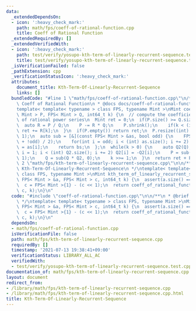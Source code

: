 ```yaml
---
data:
  _extendedDependsOn:
  - icon: ':heavy_check_mark:'
    path: math/fps/coeff-of-rational-function.cpp
    title: Coeff of Rational Function
  _extendedRequiredBy: []
  _extendedVerifiedWith:
  - icon: ':heavy_check_mark:'
    path: test/verify/yosupo-kth-term-of-linearly-recurrent-sequence.test.cpp
    title: test/verify/yosupo-kth-term-of-linearly-recurrent-sequence.test.cpp
  _isVerificationFailed: false
  _pathExtension: cpp
  _verificationStatusIcon: ':heavy_check_mark:'
  attributes:
    document_title: Kth-Term-Of-Linearly-Recurrent-Sequence
    links: []
  bundledCode: "#line 1 \"math/fps/coeff-of-rational-function.cpp\"\n/**\n * @brief\
    \ Coeff of Rational Function\n * @docs docs/coeff-of-rational-function.md\n */\n\
    template< template< typename > class FPS, typename Mint >\nMint coeff_of_rational_function(FPS<\
    \ Mint > P, FPS< Mint > Q, int64_t k) {\n  // compute the coefficient [x^k] P/Q\
    \ of rational power series\n  Mint ret = 0;\n  if(P.size() >= Q.size()) {\n  \
    \  auto R = P / Q;\n    P -= R * Q;\n    P.shrink();\n    if(k < (int) R.size())\
    \ ret += R[k];\n  }\n  if(P.empty()) return ret;\n  P.resize((int) Q.size() -\
    \ 1);\n  auto sub = [&](const FPS< Mint > &as, bool odd) {\n    FPS< Mint > bs((as.size()\
    \ + !odd) / 2);\n    for(int i = odd; i < (int) as.size(); i += 2) bs[i >> 1]\
    \ = as[i];\n    return bs;\n  };\n  while(k > 0) {\n    auto Q2(Q);\n    for(int\
    \ i = 1; i < (int) Q2.size(); i += 2) Q2[i] = -Q2[i];\n    P = sub(P * Q2, k &\
    \ 1);\n    Q = sub(Q * Q2, 0);\n    k >>= 1;\n  }\n  return ret + P[0];\n}\n#line\
    \ 2 \"math/fps/kth-term-of-linearly-recurrent-sequence.cpp\"\n\n/**\n * @brief\
    \ Kth-Term-Of-Linearly-Recurrent-Sequence\n */\ntemplate< template< typename >\
    \ class FPS, typename Mint >\nMint kth_term_of_linearly_recurrent_sequence(const\
    \ FPS< Mint > &a, FPS< Mint > c, int64_t k) {\n  assert(a.size() == c.size());\n\
    \  c = FPS< Mint >{1} - (c << 1);\n  return coeff_of_rational_function((a * c).pre(a.size()),\
    \ c, k);\n}\n"
  code: "#include \"coeff-of-rational-function.cpp\"\n\n/**\n * @brief Kth-Term-Of-Linearly-Recurrent-Sequence\n\
    \ */\ntemplate< template< typename > class FPS, typename Mint >\nMint kth_term_of_linearly_recurrent_sequence(const\
    \ FPS< Mint > &a, FPS< Mint > c, int64_t k) {\n  assert(a.size() == c.size());\n\
    \  c = FPS< Mint >{1} - (c << 1);\n  return coeff_of_rational_function((a * c).pre(a.size()),\
    \ c, k);\n}\n"
  dependsOn:
  - math/fps/coeff-of-rational-function.cpp
  isVerificationFile: false
  path: math/fps/kth-term-of-linearly-recurrent-sequence.cpp
  requiredBy: []
  timestamp: '2021-07-13 19:38:41+09:00'
  verificationStatus: LIBRARY_ALL_AC
  verifiedWith:
  - test/verify/yosupo-kth-term-of-linearly-recurrent-sequence.test.cpp
documentation_of: math/fps/kth-term-of-linearly-recurrent-sequence.cpp
layout: document
redirect_from:
- /library/math/fps/kth-term-of-linearly-recurrent-sequence.cpp
- /library/math/fps/kth-term-of-linearly-recurrent-sequence.cpp.html
title: Kth-Term-Of-Linearly-Recurrent-Sequence
---
```

